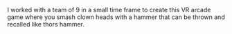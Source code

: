 I worked with a team of 9 in a small time frame to create this VR arcade game where you smash clown heads with a hammer that can be thrown and recalled like thors hammer.